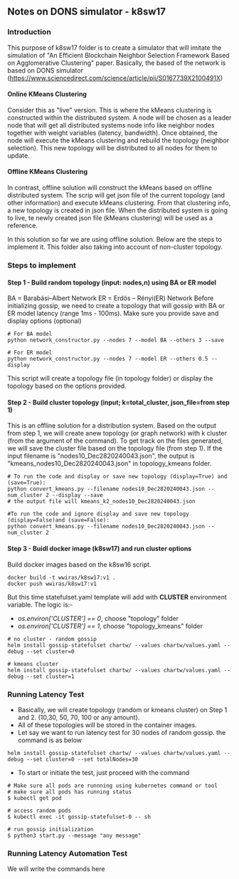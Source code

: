 ## Notes on DONS simulator - k8sw17

### Introduction
This purpose of k8sw17 folder is to create a simulator that will
imitate the simulation of "An Efficient Blockchain Neighbor Selection 
Framework Based on Agglomerative Clustering" paper. Basically, the based
of the network is based on DONS simulator 
(https://www.sciencedirect.com/science/article/pii/S0167739X2100491X)

#### Online KMeans Clustering
Consider this as "live" version. This is where the kMeans clustering is 
constructed within the distributed system. A node will be chosen 
as a leader node that will get all distributed systems node info like 
neighbor nodes together with weight variables (latency, bandwidth). 
Once obtained,  the node will execute the kMeans clustering and rebuild 
the topology (neighbor selection). This new topology will be distributed 
to all nodes for them to update.

#### Offline KMeans Clustering
In contrast, offline solution will construct the kMeans based on offline
distributed system. The scrip will get json file of the current topology
(and other information) and execute kMeans clustering. From that clustering
info, a new topology is created in json file. When the distributed system is
going to live, te newly created json file (kMeans clustering) will be used as
a reference.

In this solution so far we are using offline solution. Below are the steps
to implement it. This folder also taking into account of non-cluster topology.


### Steps to implement

#### Step 1 - Build random topology (input: nodes,n) using BA or ER model
BA = Barabási–Albert Network
ER = Erdös – Rényi(ER) Network
Before initializing gossip, we need to create a topology that will
gossip with BA or ER model latency (range 1ms - 100ms). Make sure
you provide save and display options (optional)

```shell
# For BA model
python network_constructor.py --nodes 7 --model BA --others 3 --save 
```

```shell
# For ER model
python network_constructor.py --nodes 7 --model ER --others 0.5 --display
```

This script will create a topology file (in topology folder) or 
display the topology based on the options provided.


#### Step 2 - Build cluster topology (input; k=total_cluster, json_file=from step 1)
This is an offline solution for a distribution system. Based on the output from step 1, we will create
anew topology (or graph network) with k cluster (from the argument of the command). To get track
on the files generated, we will save the cluster file based on the topology file (from step 1).
If the input filename is "nodes10_Dec2820240043.json", the output is "kmeans_nodes10_Dec2820240043.json"
in topology_kmeans folder.

```shell
# To run the code and display or save new topology (display=True) and (save=True):
python convert_kmeans.py --filename nodes10_Dec2820240043.json --num_cluster 2 --display --save
# the output file will kmeans_k2_nodes10_Dec2820240043.json
    
#To run the code and ignore display and save new topology (display=False)and (save=False):
python convert_kmeans.py --filename nodes10_Dec2820240043.json --num_cluster 2
```

#### Step 3 - Buidl docker image (k8sw17) and run cluster options

Build docker images based on the k8sw16 script. 
```
docker build -t wwiras/k8sw17:v1 .
docker push wwiras/k8sw17:v1
```

But this time statefulset.yaml template will add with **CLUSTER** environment variable. The logic is:-
- *os.environ['CLUSTER'] == 0*, choose "topology" folder
- *os.environ['CLUSTER'] == 1*, choose "topology_kmeans" folder
```
# no cluster - random gossip
helm install gossip-statefulset chartw/ --values chartw/values.yaml --debug --set cluster=0
```
```
# kmeans cluster
helm install gossip-statefulset chartw/ --values chartw/values.yaml --debug --set cluster=1
```

### Running Latency Test

- Basically, we will create topology (random or kmeans cluster) on Step 1 and 2. (10,30, 50, 70, 100 or any amount).
- All of these topologies will be stored in the container images.
- Let say we want to run latency test for 30 nodes of random gossip. the command is as below 
```shell
helm install gossip-statefulset chartw/ --values chartw/values.yaml --debug --set cluster=0 --set totalNodes=30
```
- To start or initiate the test, just proceed with the command
```shell
# Make sure all pods are runnning using kubernetes command or tool
# make sure all pods has running status
$ kubectl get pod

# access random pods
$ kubectl exec -it gossip-statefulset-0 -- sh

# run gossip initialization 
$ python3 start.py --message "any message" 
```

### Running Latency Automation Test
We will write the commands here
